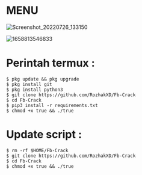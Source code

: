 # MENU

![Screenshot_20220726_133150](https://user-images.githubusercontent.com/109421226/180930654-cf4a12cd-02d5-401a-a0b1-6b1b1d40d2ef.jpg)


![1658813546833](https://user-images.githubusercontent.com/109421226/180930726-91452271-b218-48c0-8bcb-b6e35157a572.jpg)


# Perintah termux :
    $ pkg update && pkg upgrade
    $ pkg install git
    $ pkg install python3
    $ git clone https://github.com/RozhakXD/Fb-Crack
    $ cd Fb-Crack
    $ pip3 install -r requirements.txt
    $ chmod +x true && ./true
# Update script :
    $ rm -rf $HOME/Fb-Crack
    $ git clone https://github.com/RozhakXD/Fb-Crack
    $ cd Fb-Crack
    $ chmod +x true && ./true
